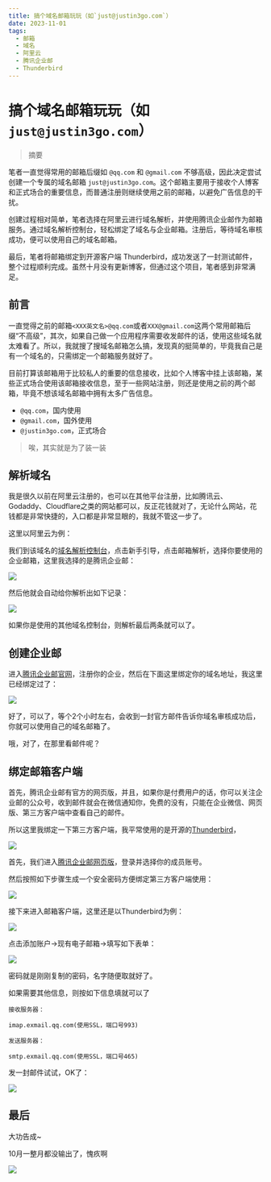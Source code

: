 ```yaml
---
title: 搞个域名邮箱玩玩（如`just@justin3go.com`）
date: 2023-11-01
tags: 
  - 邮箱
  - 域名
  - 阿里云
  - 腾讯企业邮
  - Thunderbird
---
```


# 搞个域名邮箱玩玩（如`just@justin3go.com`）

> 摘要

<!-- DESC SEP -->

笔者一直觉得常用的邮箱后缀如 `@qq.com` 和 `@gmail.com` 不够高级，因此决定尝试创建一个专属的域名邮箱 `just@justin3go.com`。这个邮箱主要用于接收个人博客和正式场合的重要信息，而普通注册则继续使用之前的邮箱，以避免广告信息的干扰。

创建过程相对简单，笔者选择在阿里云进行域名解析，并使用腾讯企业邮作为邮箱服务。通过域名解析控制台，轻松绑定了域名与企业邮箱。注册后，等待域名审核成功，便可以使用自己的域名邮箱。

最后，笔者将邮箱绑定到开源客户端 Thunderbird，成功发送了一封测试邮件，整个过程顺利完成。虽然十月没有更新博客，但通过这个项目，笔者感到非常满足。

<!-- DESC SEP -->

## 前言

一直觉得之前的邮箱`<XXX英文名>@qq.com`或者`XXX@gmail.com`这两个常用邮箱后缀“不高级”，其次，如果自己做一个应用程序需要收发邮件的话，使用这些域名就太难看了。所以，我就搜了搜域名邮箱怎么搞，发现真的挺简单的，毕竟我自己是有一个域名的，只需绑定一个邮箱服务就好了。

目前打算该邮箱用于比较私人的重要的信息接收，比如个人博客中挂上该邮箱，某些正式场合使用该邮箱接收信息，至于一些网站注册，则还是使用之前的两个邮箱，毕竟不想该域名邮箱中拥有太多广告信息。

- `@qq.com`，国内使用
- `@gmail.com`，国外使用
- `@justin3go.com`，正式场合

> 唉，其实就是为了装一装

## 解析域名

我是很久以前在阿里云注册的，也可以在其他平台注册，比如腾讯云、Godaddy、Cloudflare之类的网站都可以，反正花钱就对了，无论什么网站，花钱都是非常快捷的，入口都是非常显眼的，我就不管这一步了。

这里以阿里云为例：

我们到该域名的[域名解析控制台](https://dns.console.aliyun.com/)，点击新手引导，点击邮箱解析，选择你要使用的企业邮箱，这里我选择的是腾讯企业邮：

![](https://oss.justin3go.com/blogs/Pasted%20image%2020231101153102.png)

然后他就会自动给你解析出如下记录：

![](https://oss.justin3go.com/blogs/Pasted%20image%2020231101153214.png)

如果你是使用的其他域名控制台，则解析最后两条就可以了。

## 创建企业邮

进入[腾讯企业邮官网](https://work.weixin.qq.com/mail/)，注册你的企业，然后在下面这里绑定你的域名地址，我这里已经绑定过了：

![](https://oss.justin3go.com/blogs/Pasted%20image%2020231101153810.png)

好了，可以了，等个2个小时左右，会收到一封官方邮件告诉你域名审核成功后，你就可以使用自己的域名邮箱了。

哦，对了，在那里看邮件呢？

## 绑定邮箱客户端

首先，腾讯企业邮有官方的网页版，并且，如果你是付费用户的话，你可以关注企业邮的公众号，收到邮件就会在微信通知你，免费的没有，只能在企业微信、网页版、第三方客户端中查看自己的邮件。

所以这里我绑定一下第三方客户端，我平常使用的是开源的[Thunderbird](https://www.thunderbird.net/zh-CN/)，

![](https://oss.justin3go.com/blogs/Pasted%20image%2020231101154351.png)

首先，我们进入[腾讯企业邮网页版](https://work.weixin.qq.com/mail/)，登录并选择你的成员账号。

然后按照如下步骤生成一个安全密码方便绑定第三方客户端使用：

![](https://oss.justin3go.com/blogs/Pasted%20image%2020231101154717.png)

接下来进入邮箱客户端，这里还是以Thunderbird为例：

![](https://oss.justin3go.com/blogs/Pasted%20image%2020231101154827.png)

点击添加账户->现有电子邮箱->填写如下表单：

![](https://oss.justin3go.com/blogs/Pasted%20image%2020231101154948.png)

密码就是刚刚复制的密码，名字随便取就好了。

如果需要其他信息，则按如下信息填就可以了

```
接收服务器：

imap.exmail.qq.com(使用SSL，端口号993)

发送服务器：

smtp.exmail.qq.com(使用SSL，端口号465)
```

发一封邮件试试，OK了：

![](https://oss.justin3go.com/blogs/Pasted%20image%2020231101155235.png)

## 最后

大功告成~

10月一整月都没输出了，愧疚啊

![](https://oss.justin3go.com/blogs/Pasted%20image%2020231101162722.png)